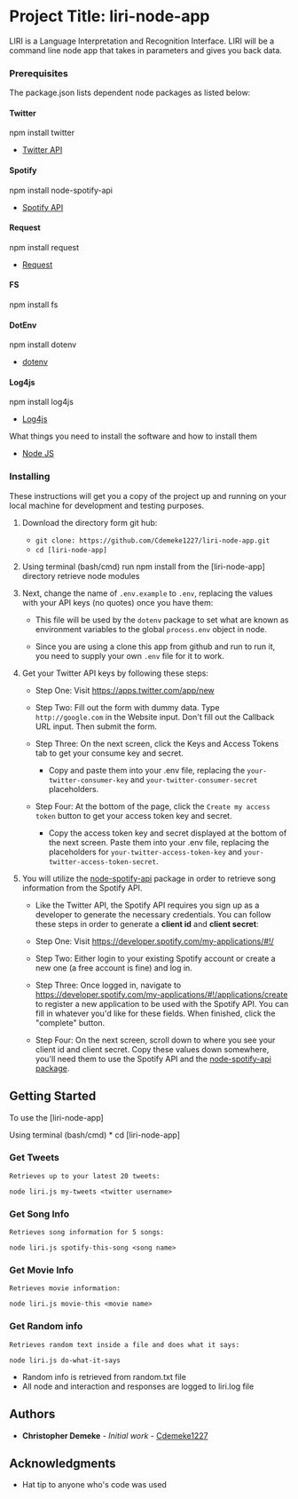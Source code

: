 # Project Title: liri-node-app

LIRI is a Language Interpretation and Recognition Interface. LIRI will be a command line node app that takes in parameters and gives you back data.

### Prerequisites

The package.json lists dependent node packages as listed below:

#### Twitter
npm install twitter
*    [Twitter API](https://www.npmjs.com/package/twitter)
#### Spotify
npm install node-spotify-api
*   [Spotify API](https://www.npmjs.com/package/node-spotify-api)
#### Request
npm install request
*   [Request](https://www.npmjs.com/package/request)
#### FS
npm install fs
#### DotEnv
npm install dotenv
*   [dotenv](https://www.npmjs.com/package/dotenv)
#### Log4js
npm install log4js
*   [Log4js](https://www.npmjs.com/package/log4js)


What things you need to install the software and how to install them
*   [Node JS](https://nodejs.org/en/)


### Installing

These instructions will get you a copy of the project up and running on your local machine for development and testing purposes.

1. Download the directory form git hub:
    *   ```git clone: https://github.com/Cdemeke1227/liri-node-app.git```
    *   ```cd [liri-node-app]```

2. Using terminal (bash/cmd) run npm install from the [liri-node-app] directory retrieve node modules

3. Next, change the name of `.env.example` to  `.env`, replacing the values with your API keys (no quotes) once you have them:

    * This file will be used by the `dotenv` package to set what are known as environment variables to the global `process.env` object in node.

    * Since you are using a clone this app from github and run to run it, you need to supply your own `.env` file for it to work.

4. Get your Twitter API keys by following these steps:

    * Step One: Visit <https://apps.twitter.com/app/new>
   
    * Step Two: Fill out the form with dummy data. Type `http://google.com` in the Website input. Don't fill out the Callback URL input. Then submit the form.
   
    * Step Three: On the next screen, click the Keys and Access Tokens tab to get your consume key and secret. 
     
        * Copy and paste them into your .env file, replacing the `your-twitter-consumer-key` and `your-twitter-consumer-secret` placeholders.
   
    * Step Four: At the bottom of the page, click the `Create my access token` button to get your access token key and secret. 
     
        * Copy the access token key and secret displayed at the bottom of the next screen. Paste them into your .env file, replacing the placeholders for `your-twitter-access-token-key` and `your-twitter-access-token-secret`.

5. You will utilize the [node-spotify-api](https://www.npmjs.com/package/node-spotify-api) package in order to retrieve song information from the Spotify API.
   
    * Like the Twitter API, the Spotify API requires you sign up as a developer to generate the necessary credentials. You can follow these steps in order to generate a **client id** and **client secret**:

    * Step One: Visit <https://developer.spotify.com/my-applications/#!/>
   
    * Step Two: Either login to your existing Spotify account or create a new one (a free account is fine) and log in.

    * Step Three: Once logged in, navigate to <https://developer.spotify.com/my-applications/#!/applications/create> to register a new application to be used with the Spotify API. You can fill in whatever you'd like for these fields. When finished, click the "complete" button.

    * Step Four: On the next screen, scroll down to where you see your client id and client secret. Copy these values down somewhere, you'll need them to use the Spotify API and the [node-spotify-api package](https://www.npmjs.com/package/node-spotify-api).

## Getting Started

To use the [liri-node-app] 

 Using terminal (bash/cmd)
    *   cd [liri-node-app]

### Get Tweets

    Retrieves up to your latest 20 tweets:

```node liri.js my-tweets <twitter username>```

### Get Song Info

    Retrieves song information for 5 songs:

```node liri.js spotify-this-song <song name>```

### Get Movie Info

    Retrieves movie information:

```node liri.js movie-this <movie name>```

### Get Random info

    Retrieves random text inside a file and does what it says:

```node liri.js do-what-it-says```


*   Random info is retrieved from random.txt file     
*   All node and interaction and responses are logged to liri.log file

## Authors

* **Christopher Demeke** - *Initial work* - [Cdemeke1227](https://github.com/Cdemeke1227)

## Acknowledgments

* Hat tip to anyone who's code was used

